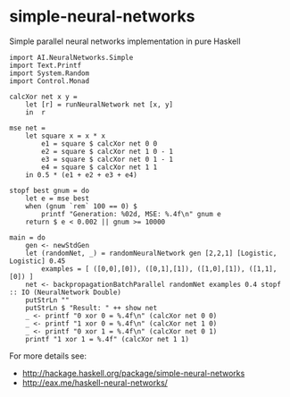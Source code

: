 simple-neural-networks
======================

Simple parallel neural networks implementation in pure Haskell

```
import AI.NeuralNetworks.Simple
import Text.Printf
import System.Random
import Control.Monad

calcXor net x y =
    let [r] = runNeuralNetwork net [x, y]
    in  r

mse net =
    let square x = x * x
        e1 = square $ calcXor net 0 0
        e2 = square $ calcXor net 1 0 - 1
        e3 = square $ calcXor net 0 1 - 1
        e4 = square $ calcXor net 1 1
    in 0.5 * (e1 + e2 + e3 + e4)

stopf best gnum = do
    let e = mse best
    when (gnum `rem` 100 == 0) $
        printf "Generation: %02d, MSE: %.4f\n" gnum e
    return $ e < 0.002 || gnum >= 10000

main = do
    gen <- newStdGen
    let (randomNet, _) = randomNeuralNetwork gen [2,2,1] [Logistic, Logistic] 0.45
        examples = [ ([0,0],[0]), ([0,1],[1]), ([1,0],[1]), ([1,1],[0]) ]
    net <- backpropagationBatchParallel randomNet examples 0.4 stopf :: IO (NeuralNetwork Double)
    putStrLn ""
    putStrLn $ "Result: " ++ show net
    _ <- printf "0 xor 0 = %.4f\n" (calcXor net 0 0)
    _ <- printf "1 xor 0 = %.4f\n" (calcXor net 1 0)
    _ <- printf "0 xor 1 = %.4f\n" (calcXor net 0 1)
    printf "1 xor 1 = %.4f" (calcXor net 1 1)
```

For more details see:

* http://hackage.haskell.org/package/simple-neural-networks
* http://eax.me/haskell-neural-networks/
